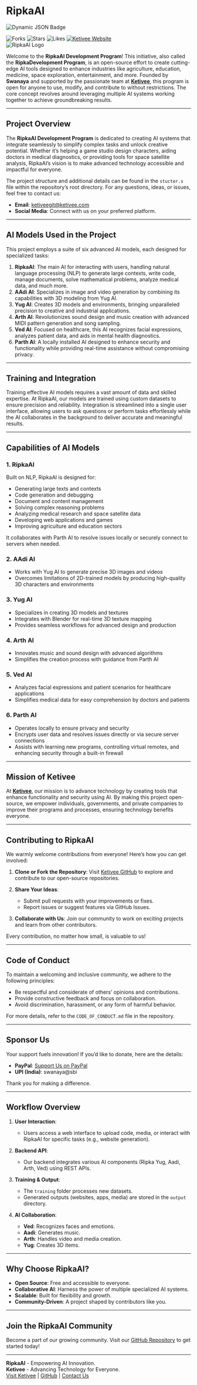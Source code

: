 # RipkaAI
![Dynamic JSON Badge](https://img.shields.io/badge/dynamic/json?url=https%3A%2F%2Fgithub.com%2Fketivee-org%2FRipkaAI%2Fstargazers)

![Forks](https://img.shields.io/badge/Forks-0-blue) ![Stars](https://img.shields.io/badge/Stars-1-yellow) ![Likes](https://img.shields.io/badge/Likes-1-brightgreen) [![Ketivee Website](https://img.shields.io/badge/Ketivee-Website-orange)](https://ketivee.com)  
![RipkaAI Logo](pixel@2x.png) <!-- Replace with your logo or remove if not available -->

Welcome to the **RipkaAI Development Program**! This initiative, also called the **RipkaDevelopment Program**, is an open-source effort to create cutting-edge AI tools designed to enhance industries like agriculture, education, medicine, space exploration, entertainment, and more. Founded by **Swanaya** and supported by the passionate team at **[Ketivee](https://ketivee.com)**, this program is open for anyone to use, modify, and contribute to without restrictions. The core concept revolves around leveraging multiple AI systems working together to achieve groundbreaking results.

---

## Project Overview

The **RipkaAI Development Program** is dedicated to creating AI systems that integrate seamlessly to simplify complex tasks and unlock creative potential. Whether it’s helping a game studio design characters, aiding doctors in medical diagnostics, or providing tools for space satellite analysis, RipkaAI’s vision is to make advanced technology accessible and impactful for everyone.

The project structure and additional details can be found in the `stucter.s` file within the repository’s root directory. For any questions, ideas, or issues, feel free to contact us:

- **Email**: [ketiveegit@ketivee.com](mailto:ketiveegit@ketivee.com)
- **Social Media**: Connect with us on your preferred platform.

---

## AI Models Used in the Project

This project employs a suite of six advanced AI models, each designed for specialized tasks:

1. **RipkaAI**: The main AI for interacting with users, handling natural language processing (NLP) to generate large contexts, write code, manage documents, solve mathematical problems, analyze medical data, and much more.
2. **AAdi AI**: Specializes in image and video generation by combining its capabilities with 3D modeling from Yug AI.
3. **Yug AI**: Creates 3D models and environments, bringing unparalleled precision to creative and industrial applications.
4. **Arth AI**: Revolutionizes sound design and music creation with advanced MIDI pattern generation and song sampling.
5. **Ved AI**: Focused on healthcare, this AI recognizes facial expressions, analyzes patient data, and aids in mental health diagnostics.
6. **Parth AI**: A locally installed AI designed to enhance security and functionality while providing real-time assistance without compromising privacy.

---

## Training and Integration

Training effective AI models requires a vast amount of data and skilled expertise. At RipkaAI, our models are trained using custom datasets to ensure precision and reliability. Integration is streamlined into a single user interface, allowing users to ask questions or perform tasks effortlessly while the AI collaborates in the background to deliver accurate and meaningful results.

---

## Capabilities of AI Models

### 1. RipkaAI

Built on NLP, RipkaAI is designed for:

- Generating large texts and contexts
- Code generation and debugging
- Document and content management
- Solving complex reasoning problems
- Analyzing medical research and space satellite data
- Developing web applications and games
- Improving agriculture and education sectors

It collaborates with Parth AI to resolve issues locally or securely connect to servers when needed.

### 2. AAdi AI

- Works with Yug AI to generate precise 3D images and videos
- Overcomes limitations of 2D-trained models by producing high-quality 3D characters and environments

### 3. Yug AI

- Specializes in creating 3D models and textures
- Integrates with Blender for real-time 3D texture mapping
- Provides seamless workflows for advanced design and production

### 4. Arth AI

- Innovates music and sound design with advanced algorithms
- Simplifies the creation process with guidance from Parth AI

### 5. Ved AI

- Analyzes facial expressions and patient scenarios for healthcare applications
- Simplifies medical data for easy comprehension by doctors and patients

### 6. Parth AI

- Operates locally to ensure privacy and security
- Encrypts user data and resolves issues directly or via secure server connections
- Assists with learning new programs, controlling virtual remotes, and enhancing security through a built-in firewall

---

## Mission of Ketivee

At **[Ketivee](https://ketivee.com)**, our mission is to advance technology by creating tools that enhance functionality and security using AI. By making this project open-source, we empower individuals, governments, and private companies to improve their programs and processes, ensuring technology benefits everyone.

---

## Contributing to RipkaAI

We warmly welcome contributions from everyone! Here’s how you can get involved:

1. **Clone or Fork the Repository**:
   Visit [Ketivee GitHub](https://github.com/ketivee-org) to explore and contribute to our open-source repositories.

2. **Share Your Ideas**:
   - Submit pull requests with your improvements or fixes.
   - Report issues or suggest features via GitHub Issues.

3. **Collaborate with Us**:
   Join our community to work on exciting projects and learn from other contributors.

Every contribution, no matter how small, is valuable to us!

---

## Code of Conduct

To maintain a welcoming and inclusive community, we adhere to the following principles:

- Be respectful and considerate of others’ opinions and contributions.
- Provide constructive feedback and focus on collaboration.
- Avoid discrimination, harassment, or any form of harmful behavior.

For more details, refer to the `CODE_OF_CONDUCT.md` file in the repository.

---

## Sponsor Us

Your support fuels innovation! If you’d like to donate, here are the details:

- **PayPal**: [Support Us on PayPal](#)
- **UPI (India)**: swanaya\@sbi

Thank you for making a difference.

---

## Workflow Overview

1. **User Interaction**:
   - Users access a web interface to upload code, media, or interact with RipkaAI for specific tasks (e.g., website generation).

2. **Backend API**:
   - Our backend integrates various AI components (Ripka Yug, Aadi, Arth, Ved) using REST APIs.

3. **Training & Output**:
   - The `training` folder processes new datasets.
   - Generated outputs (websites, apps, media) are stored in the `output` directory.

4. **AI Collaboration**:
   - **Ved**: Recognizes faces and emotions.
   - **Aadi**: Generates music.
   - **Arth**: Handles video and media creation.
   - **Yug**: Creates 3D items.

---

## Why Choose RipkaAI?

- **Open Source**: Free and accessible to everyone.
- **Collaborative AI**: Harness the power of multiple specialized AI systems.
- **Scalable**: Built for flexibility and growth.
- **Community-Driven**: A project shaped by contributors like you.

---

## Join the RipkaAI Community

Become a part of our growing community. Visit our [GitHub Repository](https://github.com/ketivee-org/RipkaAI) to get started today!

---

**RipkaAI** - Empowering AI Innovation.  
**Ketivee** - Advancing Technology for Everyone.  
[Visit Ketivee](https://ketivee.com) | [GitHub](https://github.com/ketivee-org) | [Contact Us](mailto:ketiveegit@ketivee.com)
